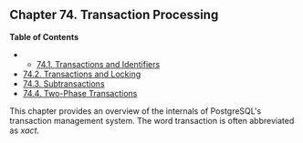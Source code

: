 ## Chapter 74. Transaction Processing

**Table of Contents**

  * *   [74.1. Transactions and Identifiers](transaction-id)
  * [74.2. Transactions and Locking](xact-locking)
  * [74.3. Subtransactions](subxacts)
  * [74.4. Two-Phase Transactions](two-phase)

This chapter provides an overview of the internals of PostgreSQL's transaction management system. The word transaction is often abbreviated as *xact*.